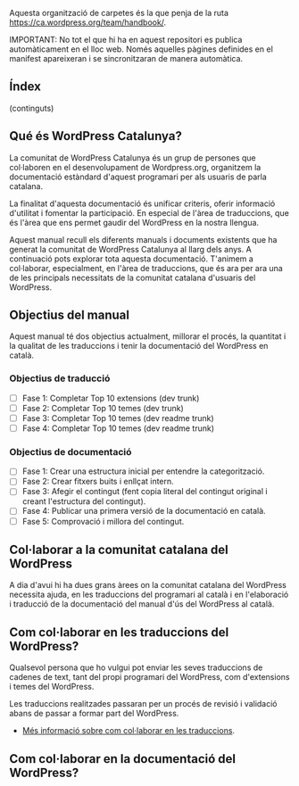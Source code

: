 Aquesta organització de carpetes és la que penja de la ruta https://ca.wordpress.org/team/handbook/.

IMPORTANT: No tot el que hi ha en aquest repositori es publica automàticament en el lloc web. Només aquelles pàgines definides en el manifest apareixeran i se sincronitzaran de manera automàtica.

## Índex

(continguts)

## Qué és WordPress Catalunya?

La comunitat de WordPress Catalunya és un grup de persones que col·laboren en el desenvolupament de Wordpress.org, organitzem la documentació estàndard d'aquest programari per als usuaris de parla catalana.

La finalitat d'aquesta documentació és unificar criteris, oferir informació d'utilitat i fomentar la participació. En especial de l'àrea de traduccions, que és l'àrea que ens permet gaudir del WordPress en la nostra llengua.

Aquest manual recull els diferents manuals i documents existents que ha generat la comunitat de WordPress Catalunya al llarg dels anys. A continuació pots explorar tota aquesta documentació. T'animem a col·laborar, especialment, en l'àrea de traduccions, que és ara per ara una de les principals necessitats de la comunitat catalana d'usuaris del WordPress.

## Objectius del manual

Aquest manual té dos objectius actualment, millorar el procés, la quantitat i la qualitat de les traduccions i tenir la documentació del WordPress en català.

### Objectius de traducció

- [ ] Fase 1: Completar Top 10 extensions (dev trunk)
- [ ] Fase 2: Completar Top 10 temes (dev trunk)
- [ ] Fase 3: Completar Top 10 temes (dev readme trunk)
- [ ] Fase 4: Completar Top 10 temes (dev readme trunk)

### Objectius de documentació

- [ ] Fase 1: Crear una estructura inicial per entendre la categorització.
- [ ] Fase 2: Crear fitxers buits i enllçat intern.
- [ ] Fase 3: Afegir el contingut (fent copia literal del contingut original i creant l'estructura del contingut).
- [ ] Fase 4: Publicar una primera versió de la documentació en català.
- [ ] Fase 5: Comprovació i millora del contingut.

## Col·laborar a la comunitat catalana del WordPress

A dia d'avui hi ha dues grans àrees on la comunitat catalana del WordPress necessita ajuda, en les traduccions del programari al català i en l'elaboració i traducció de la documentació del manual d'ús del WordPress al català.

## Com col·laborar en les traduccions del WordPress?

Qualsevol persona que ho vulgui pot enviar les seves traduccions de cadenes de text, tant del propi programari del WordPress, com d'extensions i temes del WordPress.  
  
Les traduccions realitzades passaran per un procés de revisió i validació abans de passar a formar part del WordPress.

- [Més informació sobre com col·laborar en les traduccions](https://github.com/wpcatalunya/manual/blob/main/traduccio/index.md).

## Com col·laborar en la documentació del WordPress?
